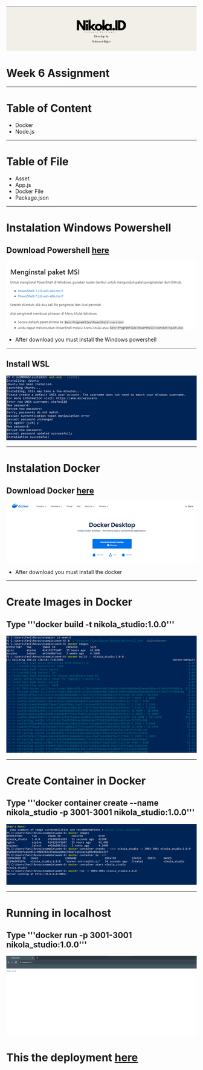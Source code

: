 <img src="Asset/logo header.png" alt="header" >
<h1>Week 6 Assignment</h1>
<hr>
<h1>Table of Content</h1>
<p>
    <ul>
        <li>Docker</li>
        <li>Node.js</li>
    </ul>
</p>
<hr>
<h1>Table of File</h1>
<p>
    <ul>
        <li>Asset</li>
        <li>App.js</li>
        <li>Docker File</li>
        <li>Package.json</li>
    </ul>
</p>

<hr>
<h1>Instalation Windows Powershell</h1>
 <h2>Download Powershell <a href="https://learn.microsoft.com/id-id/powershell/scripting/install/installing-powershell-on-windows?view=powershell-7.3/">here</a></h2>
 <img src="Asset/Picture2.png" alt="Docker" >
    <ul>
        <li>After download you must install the Windows powershell</li>
    </ul>
<hr>
<h2>Install WSL</h2>
 <img src="Asset/Picture3.png" alt="Docker" >
<hr>
<h1>Instalation Docker</h1>
 <h2>Download Docker <a href="https://www.docker.com/products/docker-desktop/">here</a></h2>
 <img src="Asset/Picture1.png" alt="Docker" >
    <ul>
        <li>After download you must install the docker</li>
    </ul>

<hr>
<h1>Create Images in Docker</h1>
 <h2>Type '''docker build -t nikola_studio:1.0.0'''</h2>
 <img src="Asset/Picture4.png" alt="Docker" >

<hr>
<h1>Create Container in Docker</h1>
<h2>Type '''docker container create --name nikola_studio -p 3001-3001 nikola_studio:1.0.0'''</h2>
<img src="Asset/Picture5.png" alt="Docker" >
<hr>
<h1>Running in localhost</h1>
<h2>Type '''docker run -p 3001-3001 nikola_studio:1.0.0'''</h2>
<img src="Asset/Picture6.png" alt="Docker" >

<br>
<H1>This the deployment <a href="">here</a></H1>
<br>

